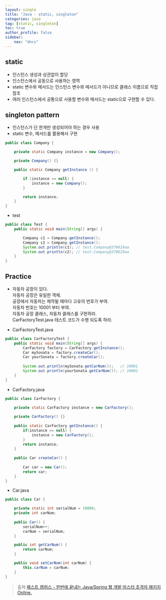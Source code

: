 ```yaml
---
layout: single
title: "Java - static, singleton"
categories: java
tag: [static, singleton]
toc: true
author_profile: false
sidebar: 
    nav: "docs"
---
```


## static
- 인스턴스 생성과 상관없이 할당
- 인스턴스에서 공동으로 사용하는 영역
- static 변수와 메서드는 인스턴스 변수와 메서드가 아니므로 클래스 이름으로 직접참조
- 여러 인스턴스에서 공통으로 사용할 변수와 메서드는 static으로 구현할 수 있다.

## singleton pattern
- 인스턴스가 단 한개만 생성되어야 하는 경우 사용
- static 변수, 메서드를 활용해서 구현

```java
public class Company {

    private static Company instance = new Company();

    private Company() {}

    public static Company getInstance () {

        if (instance == null) {
            instance = new Company();
        }

        return instance;
    }
}
```

- test

```java
public class Test {
    public static void main(String[] args) {

        Company c1 = Company.getInstance();
        Company c2 = Company.getInstance();
        System.out.println(c1); // test.Company@379619aa
		System.out.println(c2); // test.Company@379619aa
    }
}
```

## Practice
- 자동차 공장이 있다.  
자동차 공장은 유일한 객체.  
공장에서 자동차는 제작될 때마다 고유의 번호가 부여.  
자동차 번호는 10001 부터 부여.  
자동차 공장 클래스, 자동차 클래스를 구현하라.  
CarFactoryTest.java 테스트 코드가 수행 되도록 하라.

- CarFactoryTest.java

```java
public class CarFactoryTest {
	public static void main(String[] args) {
		CarFactory factory = CarFactory.getInstance();
		Car mySonata = factory.createCar();
		Car yourSonata = factory.createCar();
		
		System.out.println(mySonata.getCarNum());   // 10001
		System.out.println(yourSonata.getCarNum()); // 10002
	}
}
```

- CarFactory.java

```java
public class CarFactory {

	private static CarFactory instance = new CarFactory();
	
	private CarFactory() {}
	
	public static CarFactory getInstance() {
		if(instance == null) {
			instance = new CarFactory();
		}
		return instance;
	}
	
	public Car createCar() {
		
		Car car = new Car();
		return car;
	}
}
```

- Car.java

```java
public class Car {

	private static int serialNum = 10000;
	private int carNum;
	
	public Car() {
		serialNum++;
		carNum = serialNum;
	}

	public int getCarNum() {
		return carNum;
	}

	public void setCarNum(int carNum) {
		this.carNum = carNum;
	}
}
```

> 출처 [패스트 캠퍼스 - 한번에 끝내는 Java/Spring 웹 개발 마스터 초격차 패키지 Online.](https://fastcampus.co.kr/dev_online_javaend)

